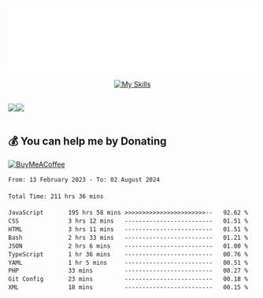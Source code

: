 <div align="center">
  
![readmebox](https://github.com/Taufik-H/Taufik-H/blob/main/readmebox%20(2).svg)

[![My Skills](https://skillicons.dev/icons?i=js,html,css,react,tailwindcss,bootstrap,figma)](https://skillicons.dev)
</div>
<br/>
<div align="center">
  <div style="display: flex; align-items:center;" >
    <img src="https://github-contribution-stats.vercel.app/api/?username=Taufik-H" />
    <img src="https://github-readme-streak-stats.herokuapp.com/?user=Taufik-H&theme=default&hide_border=false" />
  </div>
</div>

<br/>



  ## 💰 You can help me by Donating
  [![BuyMeACoffee](https://img.shields.io/badge/Buy%20Me%20a%20Coffee-ffdd00?style=for-the-badge&logo=buy-me-a-coffee&logoColor=black)](https://buymeacoffee.com/opik) 

<!--START_SECTION:waka-->

```txt
From: 13 February 2023 - To: 02 August 2024

Total Time: 211 hrs 36 mins

JavaScript       195 hrs 58 mins >>>>>>>>>>>>>>>>>>>>>>>--   92.62 %
CSS              3 hrs 12 mins   -------------------------   01.51 %
HTML             3 hrs 11 mins   -------------------------   01.51 %
Bash             2 hrs 33 mins   -------------------------   01.21 %
JSON             2 hrs 6 mins    -------------------------   01.00 %
TypeScript       1 hr 36 mins    -------------------------   00.76 %
YAML             1 hr 5 mins     -------------------------   00.51 %
PHP              33 mins         -------------------------   00.27 %
Git Config       23 mins         -------------------------   00.18 %
XML              18 mins         -------------------------   00.15 %
```

<!--END_SECTION:waka-->

